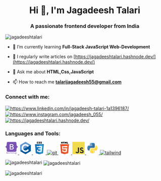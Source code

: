 <h1 align="center">Hi 👋, I'm Jagadeesh Talari</h1>
<h3 align="center">A passionate frontend developer from India</h3>

<p align="left"> <img src="https://komarev.com/ghpvc/?username=jagadeeshtalari&label=Profile%20views&color=0e75b6&style=flat" alt="jagadeeshtalari" /> </p>

- 🌱 I’m currently learning **Full-Stack JavaScript Web-Development**

- 📝 I regularly write articles on [https://jagadeeshtalari.hashnode.dev/](https://jagadeeshtalari.hashnode.dev/)

- 💬 Ask me about **HTML,Css,JavaScript**

- 📫 How to reach me **talarijagadeesh55@gmail.com**

<h3 align="left">Connect with me:</h3>
<p align="left">
<a href="https://www.linkedin.com/in/jagadeesh-talari-1a1396187/" target="blank"><img align="center" src="https://raw.githubusercontent.com/rahuldkjain/github-profile-readme-generator/master/src/images/icons/Social/linked-in-alt.svg" alt="https://www.linkedin.com/in/jagadeesh-talari-1a1396187/" height="30" width="40" /></a>
<a href="https://www.instagram.com/jagadeesh_055/" target="blank"><img align="center" src="https://raw.githubusercontent.com/rahuldkjain/github-profile-readme-generator/master/src/images/icons/Social/instagram.svg" alt="https://www.instagram.com/jagadeesh_055/" height="30" width="40" /></a>
<a href="https://jagadeeshtalari.hashnode.dev/" target="blank"><img align="center" src="https://raw.githubusercontent.com/rahuldkjain/github-profile-readme-generator/master/src/images/icons/Social/hashnode.svg" alt="https://jagadeeshtalari.hashnode.dev/" height="30" width="40" /></a>
</p>

<h3 align="left">Languages and Tools:</h3>
<p align="left"> <a href="https://getbootstrap.com" target="_blank" rel="noreferrer"> <img src="https://raw.githubusercontent.com/devicons/devicon/master/icons/bootstrap/bootstrap-plain-wordmark.svg" alt="bootstrap" width="40" height="40"/> </a> <a href="https://www.cprogramming.com/" target="_blank" rel="noreferrer"> <img src="https://raw.githubusercontent.com/devicons/devicon/master/icons/c/c-original.svg" alt="c" width="40" height="40"/> </a> <a href="https://www.w3schools.com/css/" target="_blank" rel="noreferrer"> <img src="https://raw.githubusercontent.com/devicons/devicon/master/icons/css3/css3-original-wordmark.svg" alt="css3" width="40" height="40"/> </a> <a href="https://git-scm.com/" target="_blank" rel="noreferrer"> <img src="https://www.vectorlogo.zone/logos/git-scm/git-scm-icon.svg" alt="git" width="40" height="40"/> </a> <a href="https://www.w3.org/html/" target="_blank" rel="noreferrer"> <img src="https://raw.githubusercontent.com/devicons/devicon/master/icons/html5/html5-original-wordmark.svg" alt="html5" width="40" height="40"/> </a> <a href="https://developer.mozilla.org/en-US/docs/Web/JavaScript" target="_blank" rel="noreferrer"> <img src="https://raw.githubusercontent.com/devicons/devicon/master/icons/javascript/javascript-original.svg" alt="javascript" width="40" height="40"/> </a> <a href="https://www.python.org" target="_blank" rel="noreferrer"> <img src="https://raw.githubusercontent.com/devicons/devicon/master/icons/python/python-original.svg" alt="python" width="40" height="40"/> </a> <a href="https://tailwindcss.com/" target="_blank" rel="noreferrer"> <img src="https://www.vectorlogo.zone/logos/tailwindcss/tailwindcss-icon.svg" alt="tailwind" width="40" height="40"/> </a> </p>

<p><img align="left" src="https://github-readme-stats.vercel.app/api/top-langs?username=jagadeeshtalari&show_icons=true&locale=en&layout=compact" alt="jagadeeshtalari" /></p>

<p>&nbsp;<img align="center" src="https://github-readme-stats.vercel.app/api?username=jagadeeshtalari&show_icons=true&locale=en" alt="jagadeeshtalari" /></p>

<p><img align="center" src="https://github-readme-streak-stats.herokuapp.com/?user=jagadeeshtalari&" alt="jagadeeshtalari" /></p>



<!---
JagadeeshTalari/JagadeeshTalari is a ✨ special ✨ repository because its `README.md` (this file) appears on your GitHub profile.
You can click the Preview link to take a look at your changes.
--->
